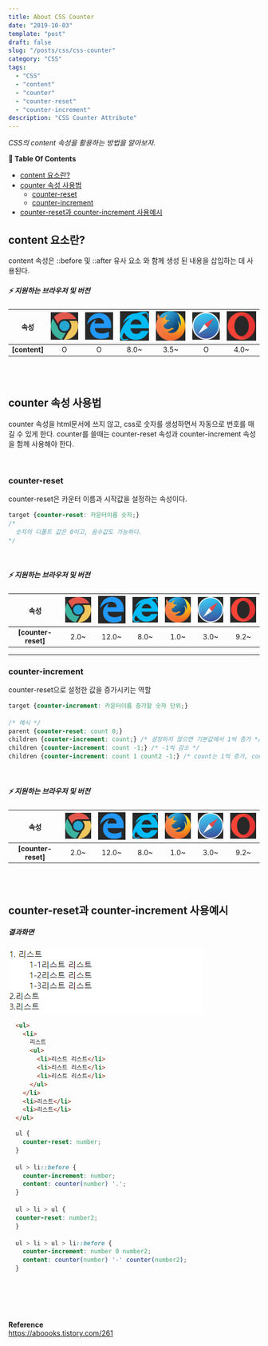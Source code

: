 ```yaml
---
title: About CSS Counter
date: "2019-10-03"
template: "post"
draft: false
slug: "/posts/css/css-counter"
category: "CSS"
tags:
  - "CSS"
  - "content"
  - "counter"
  - "counter-reset"
  - "counter-increment"
description: "CSS Counter Attribute"
---
```

<span class="notice">
  <em>CSS의 content 속성을 활용하는 방법을 알아보자.</em>
</span>

<div id="toc">

**:link:  Table Of Contents**

- [content 요소란?](#content-요소란)
- [counter 속성 사용법](#counter-속성-사용법)
  - [counter-reset](#counter-reset)
  - [counter-increment](#counter-increment)
- [counter-reset과 counter-increment 사용예시](#counter-reset과-counter-increment-사용예시)

</div>

## content 요소란?
content 속성은 ::before 및 ::after 유사 요소 와 함께 생성 된 내용을 삽입하는 데 사용된다.


##### :zap: 지원하는 브라우저 및 버전
<article class="browser-tbl">

|  **속성**  | ![chrome](/icons/chrome.jpg "chrome") | ![ie edge](/icons/edge.jpg "ie edge") | ![ie](/icons/ie.jpg "ie") | ![firefox](/icons/firefox.jpg "firefox") | ![safari](/icons/safari.jpg "safari") | ![opera](/icons/opera.jpg "opera") |
| :---:  | :---: | :---: | :---: | :---: | :---: | :---: |
| __[content]__ | O | O | 8.0~ | 3.5~ | O | 4.0~ |

</article>

<br>
<br>

## counter 속성 사용법
counter 속성을 html문서에 쓰지 않고, css로 숫자를 생성하면서 자동으로 번호를 매길 수 있게 한다.
counter를 쓸때는 counter-reset 속성과 counter-increment 속성을 함께 사용해야 한다.

<br>

### counter-reset
counter-reset은 카운터 이름과 시작값을 설정하는 속성이다.

``` css
target {counter-reset: 카운터이름 숫자;}
/*
  숫자의 디폴트 값은 0이고, 음수값도 가능하다.
*/
```

<br>

##### :zap: 지원하는 브라우저 및 버전
<article class="browser-tbl">

|  **속성**  | ![chrome](/icons/chrome.jpg "chrome") | ![ie edge](/icons/edge.jpg "ie edge") | ![ie](/icons/ie.jpg "ie") | ![firefox](/icons/firefox.jpg "firefox") | ![safari](/icons/safari.jpg "safari") | ![opera](/icons/opera.jpg "opera") |
| :---:  | :---: | :---: | :---: | :---: | :---: | :---: |
| __[counter-reset]__ | 2.0~ | 12.0~ | 8.0~ | 1.0~ | 3.0~ | 9.2~ |

</article>

<hr class="sub" />

### counter-increment
counter-reset으로 설정한 값을 증가시키는 역할

``` css
target {counter-increment: 카운터이름 증가할 숫자 단위;}

/* 예시 */
parent {counter-reset: count 0;}
children {counter-increment: count;} /* 설정하지 않으면 기본값에서 1씩 증가 */
children {counter-increment: count -1;} /* -1씩 감소 */
children {counter-increment: count 1 count2 -1;} /* count는 1씩 증가, count2는 -1씩 감소 */
```

<br>

##### :zap: 지원하는 브라우저 및 버전
<article class="browser-tbl">

|  **속성**  | ![chrome](/icons/chrome.jpg "chrome") | ![ie edge](/icons/edge.jpg "ie edge") | ![ie](/icons/ie.jpg "ie") | ![firefox](/icons/firefox.jpg "firefox") | ![safari](/icons/safari.jpg "safari") | ![opera](/icons/opera.jpg "opera") |
| :---:  | :---: | :---: | :---: | :---: | :---: | :---: |
| __[counter-reset]__ | 2.0~ | 12.0~ | 8.0~ | 1.0~ | 3.0~ | 9.2~ |

</article>

<br>
<br>

## counter-reset과 counter-increment 사용예시

##### 결과화면
![counter_ex](/images/css/counter.jpg "counter_ex")

``` html
  <ul>
    <li>
      리스트
      <ul>
        <li>리스트 리스트</li>
        <li>리스트 리스트</li>
        <li>리스트 리스트</li>
      </ul>
    </li>
    <li>리스트</li>
    <li>리스트</li>
  </ul>
```

``` css
  ul {
    counter-reset: number;
  }

  ul > li::before {
    counter-increment: number;
    content: counter(number) '.';
  }

  ul > li > ul {
  counter-reset: number2;
  }

  ul > li > ul > li::before {
    counter-increment: number 0 number2;
    content: counter(number) '-' counter(number2);
  }
```

<br>
<br>
<br>
<br>

<div class="reference-site">

  **Reference**<br>
  <https://aboooks.tistory.com/261>

</div>